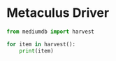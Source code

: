 # Metaculus Driver

```python
from mediumdb import harvest

for item in harvest():
    print(item)
```

